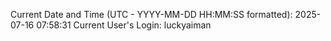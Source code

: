 Current Date and Time (UTC - YYYY-MM-DD HH:MM:SS formatted): 2025-07-16 07:58:31
Current User's Login: luckyaiman
